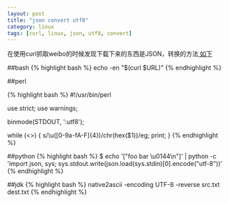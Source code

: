 ```yaml
---
layout: post
title: "json convert utf8"
category: linux
tags: [curl, linux, json, utf8, convert]
---
```


在使用curl抓取weibo的时候发现下载下来的东西是JSON，转换的方法[ 如下 ]( http://stackoverflow.com/questions/8795702/how-to-convert-uxxxx-unicode-to-utf-8-using-console-tools-in-nix )

##bash
{% highlight bash %}
echo -en "$(curl $URL)"
{% endhighlight %}

##perl

{% highlight bash %}
#!/usr/bin/perl

use strict;
use warnings;

binmode(STDOUT, ':utf8');

while (<>) {
    s/\\u([0-9a-fA-F]{4})/chr(hex($1))/eg;
    print;
}
{% endhighlight %}


##python
{% highlight bash %}
$ echo '["foo bar \u0144\n"]' | python -c 'import json, sys; sys.stdout.write(json.load(sys.stdin)[0].encode("utf-8"))'
{% endhighlight %}

##jdk
{% highlight bash %}
native2ascii -encoding UTF-8 -reverse src.txt dest.txt
{% endhighlight %}


